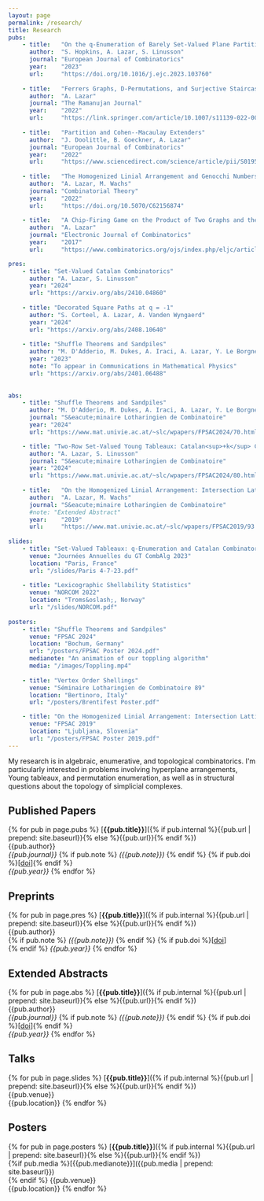 ```yaml
---
layout: page
permalink: /research/
title: Research
pubs:
    - title:   "On the q-Enumeration of Barely Set-Valued Plane Partitions and Linear Extensions"
      author:  "S. Hopkins, A. Lazar, S. Linusson"
      journal: "European Journal of Combinatorics"
      year:    "2023"
      url:     "https://doi.org/10.1016/j.ejc.2023.103760"
      
    - title:   "Ferrers Graphs, D-Permutations, and Surjective Staircases"
      author:  "A. Lazar"
      journal: "The Ramanujan Journal"
      year:    "2022"
      url:     "https://link.springer.com/article/10.1007/s11139-022-00581-5"
    
    - title:   "Partition and Cohen--Macaulay Extenders"
      author:  "J. Doolittle, B. Goeckner, A. Lazar"
      journal: "European Journal of Combinatorics"
      year:    "2022"
      url:     "https://www.sciencedirect.com/science/article/pii/S0195669821001827"
    
    - title:   "The Homogenized Linial Arrangement and Genocchi Numbers"
      author:  "A. Lazar, M. Wachs"
      journal: "Combinatorial Theory"
      year:    "2022"
      url:     "https://doi.org/10.5070/C62156874"
    
    - title:   "A Chip-Firing Game on the Product of Two Graphs and the Tropical Picard Group"
      author:  "A. Lazar"
      journal: "Electronic Journal of Combinatorics"
      year:    "2017"
      url:     "https://www.combinatorics.org/ojs/index.php/eljc/article/view/v24i4p14"

pres:
    - title: "Set-Valued Catalan Combinatorics"
      author: "A. Lazar, S. Linusson"
      year: "2024"
      url: "https://arxiv.org/abs/2410.04860"
    
    - title: "Decorated Square Paths at q = -1"
      author: "S. Corteel, A. Lazar, A. Vanden Wyngaerd"
      year: "2024"
      url: "https://arxiv.org/abs/2408.10640"
      
    - title: "Shuffle Theorems and Sandpiles"
      author: "M. D'Adderio, M. Dukes, A. Iraci, A. Lazar, Y. Le Borgne, A. Vanden Wyngaerd"
      year: "2023"
      note: "To appear in Communications in Mathematical Physics"
      url: "https://arxiv.org/abs/2401.06488"
   
    
abs: 
    - title: "Shuffle Theorems and Sandpiles"
      author: "M. D'Adderio, M. Dukes, A. Iraci, A. Lazar, Y. Le Borgne, A. Vanden Wyngaerd"
      journal: "S&eacute;minaire Lotharingien de Combinatoire"
      year: "2024"
      url: "https://www.mat.univie.ac.at/~slc/wpapers/FPSAC2024/70.html"

    - title: "Two-Row Set-Valued Young Tableaux: Catalan<sup>+k</sup> Combinatorics"
      author: "A. Lazar, S. Linusson"
      journal: "S&eacute;minaire Lotharingien de Combinatoire"
      year: "2024"
      url: "https://www.mat.univie.ac.at/~slc/wpapers/FPSAC2024/80.html"
      
    - title:   "On the Homogenized Linial Arrangement: Intersection Lattice and Genocchi Numbers"
      author:  "A. Lazar, M. Wachs"
      journal: "S&eacute;minaire Lotharingien de Combinatoire"
      #note: "Extended Abstract"
      year:    "2019"
      url:     "https://www.mat.univie.ac.at/~slc/wpapers/FPSAC2019/93.html"
      
slides:
    - title: "Set-Valued Tableaux: q-Enumeration and Catalan Combinatorics"
      venue: "Journées Annuelles du GT CombAlg 2023"
      location: "Paris, France"
      url: "/slides/Paris 4-7-23.pdf"
      
    - title: "Lexicographic Shellability Statistics"
      venue: "NORCOM 2022"
      location: "Troms&oslash;, Norway"
      url: "/slides/NORCOM.pdf"
      
posters:
    - title: "Shuffle Theorems and Sandpiles"
      venue: "FPSAC 2024"
      location: "Bochum, Germany"
      url: "/posters/FPSAC Poster 2024.pdf"
      medianote: "An animation of our toppling algorithm"
      media: "/images/Toppling.mp4"
      
    - title: "Vertex Order Shellings"
      venue: "Séminaire Lotharingien de Combinatoire 89"
      location: "Bertinoro, Italy"
      url: "/posters/Brentifest Poster.pdf"

    - title: "On the Homogenized Linial Arrangement: Intersection Lattice and Genocchi Numbers"
      venue: "FPSAC 2019"
      location: "Ljubljana, Slovenia"
      url: "/posters/FPSAC Poster 2019.pdf"
---
```


My research is in algebraic, enumerative, and topological combinatorics. I'm particularly interested in problems involving hyperplane arrangements, 
Young tableaux, and permutation enumeration, as well as in structural questions about the topology of simplicial complexes.

## Published Papers

{% for pub in page.pubs %}
[**{{pub.title}}**]({% if pub.internal %}{{pub.url | prepend: site.baseurl}}{% else %}{{pub.url}}{% endif %})<br />
{{pub.author}}<br />
*{{pub.journal}}*
{% if pub.note %} *({{pub.note}})*
{% endif %} {% if pub.doi %}[[doi]({{pub.doi}})]{% endif %}<br />
*{{pub.year}}*
{% endfor %}

## Preprints
{% for pub in page.pres %}
[**{{pub.title}}**]({% if pub.internal %}{{pub.url | prepend: site.baseurl}}{% else %}{{pub.url}}{% endif %})<br />
{{pub.author}} <br />
{% if pub.note %} *({{pub.note}})*
{% endif %} {% if pub.doi %}[[doi]({{pub.doi}})]<br />{% endif %}
*{{pub.year}}*
{% endfor %}

## Extended Abstracts
{% for pub in page.abs %}
[**{{pub.title}}**]({% if pub.internal %}{{pub.url | prepend: site.baseurl}}{% else %}{{pub.url}}{% endif %})<br />
{{pub.author}}<br />
*{{pub.journal}}*
{% if pub.note %} *({{pub.note}})*
{% endif %} {% if pub.doi %}[[doi]({{pub.doi}})]{% endif %}<br />
*{{pub.year}}*
{% endfor %}

## Talks
{% for pub in page.slides %}
[**{{pub.title}}**]({% if pub.internal %}{{pub.url | prepend: site.baseurl}}{% else %}{{pub.url}}{% endif %})<br />
{{pub.venue}}<br />
{{pub.location}}
{% endfor %}

## Posters
{% for pub in page.posters %}
[**{{pub.title}}**]({% if pub.internal %}{{pub.url | prepend: site.baseurl}}{% else %}{{pub.url}}{% endif %})<br />
{%if pub.media %}[{{pub.medianote}}]({{pub.media | prepend: site.baseurl}})<br />{% endif %}
{{pub.venue}}<br />
{{pub.location}}
{% endfor %}
